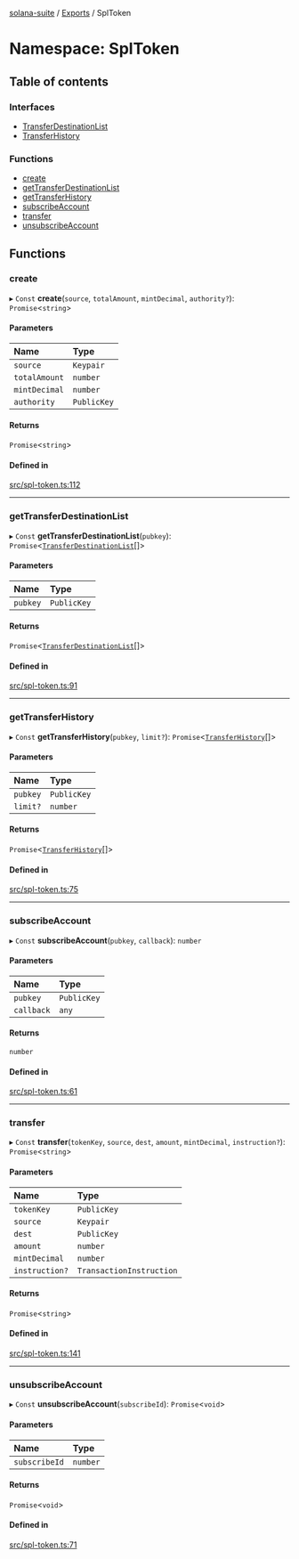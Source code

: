 [solana-suite](../README.md) / [Exports](../modules.md) / SplToken

# Namespace: SplToken

## Table of contents

### Interfaces

- [TransferDestinationList](../interfaces/SplToken.TransferDestinationList.md)
- [TransferHistory](../interfaces/SplToken.TransferHistory.md)

### Functions

- [create](SplToken.md#create)
- [getTransferDestinationList](SplToken.md#gettransferdestinationlist)
- [getTransferHistory](SplToken.md#gettransferhistory)
- [subscribeAccount](SplToken.md#subscribeaccount)
- [transfer](SplToken.md#transfer)
- [unsubscribeAccount](SplToken.md#unsubscribeaccount)

## Functions

### create

▸ `Const` **create**(`source`, `totalAmount`, `mintDecimal`, `authority?`): `Promise`<`string`\>

#### Parameters

| Name | Type |
| :------ | :------ |
| `source` | `Keypair` |
| `totalAmount` | `number` |
| `mintDecimal` | `number` |
| `authority` | `PublicKey` |

#### Returns

`Promise`<`string`\>

#### Defined in

[src/spl-token.ts:112](https://github.com/fukaoi/solana-suite/blob/25d3582/src/spl-token.ts#L112)

___

### getTransferDestinationList

▸ `Const` **getTransferDestinationList**(`pubkey`): `Promise`<[`TransferDestinationList`](../interfaces/SplToken.TransferDestinationList.md)[]\>

#### Parameters

| Name | Type |
| :------ | :------ |
| `pubkey` | `PublicKey` |

#### Returns

`Promise`<[`TransferDestinationList`](../interfaces/SplToken.TransferDestinationList.md)[]\>

#### Defined in

[src/spl-token.ts:91](https://github.com/fukaoi/solana-suite/blob/25d3582/src/spl-token.ts#L91)

___

### getTransferHistory

▸ `Const` **getTransferHistory**(`pubkey`, `limit?`): `Promise`<[`TransferHistory`](../interfaces/SplToken.TransferHistory.md)[]\>

#### Parameters

| Name | Type |
| :------ | :------ |
| `pubkey` | `PublicKey` |
| `limit?` | `number` |

#### Returns

`Promise`<[`TransferHistory`](../interfaces/SplToken.TransferHistory.md)[]\>

#### Defined in

[src/spl-token.ts:75](https://github.com/fukaoi/solana-suite/blob/25d3582/src/spl-token.ts#L75)

___

### subscribeAccount

▸ `Const` **subscribeAccount**(`pubkey`, `callback`): `number`

#### Parameters

| Name | Type |
| :------ | :------ |
| `pubkey` | `PublicKey` |
| `callback` | `any` |

#### Returns

`number`

#### Defined in

[src/spl-token.ts:61](https://github.com/fukaoi/solana-suite/blob/25d3582/src/spl-token.ts#L61)

___

### transfer

▸ `Const` **transfer**(`tokenKey`, `source`, `dest`, `amount`, `mintDecimal`, `instruction?`): `Promise`<`string`\>

#### Parameters

| Name | Type |
| :------ | :------ |
| `tokenKey` | `PublicKey` |
| `source` | `Keypair` |
| `dest` | `PublicKey` |
| `amount` | `number` |
| `mintDecimal` | `number` |
| `instruction?` | `TransactionInstruction` |

#### Returns

`Promise`<`string`\>

#### Defined in

[src/spl-token.ts:141](https://github.com/fukaoi/solana-suite/blob/25d3582/src/spl-token.ts#L141)

___

### unsubscribeAccount

▸ `Const` **unsubscribeAccount**(`subscribeId`): `Promise`<`void`\>

#### Parameters

| Name | Type |
| :------ | :------ |
| `subscribeId` | `number` |

#### Returns

`Promise`<`void`\>

#### Defined in

[src/spl-token.ts:71](https://github.com/fukaoi/solana-suite/blob/25d3582/src/spl-token.ts#L71)
